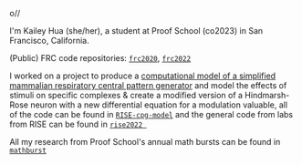 o//

I'm Kailey Hua (she/her), a student at Proof School (co2023) in San Francisco, California.

(Public) FRC code repositories: [`frc2020`](https://github.com/team1868/frc2020), [`frc2022`](https://github.com/team1868/RapidReact1868)

I worked on a project to produce a [computational model of a simplified mammalian respiratory central pattern generator](https://github.com/kaileyhh/RISE-cpg-model/blob/main/group_k_POSTER.pdf) and model the effects of stimuli on specific complexes & create a modified version of a Hindmarsh-Rose neuron with a new differential equation for a modulation valuable, all of the code can be found in [`RISE-cpg-model`](https://github.com/kaileyhh/RISE-cpg-model) and the general code from labs from RISE can be found in [`rise2022 `](https://github.com/kaileyhh/rise2022)

All my research from Proof School's annual math bursts can be found in [`mathburst`](https://github.com/kaileyhh/mathburst)







<!--
**kaileyhh/kaileyhh** is a ✨ _special_ ✨ repository because its `README.md` (this file) appears on your GitHub profile.

Here are some ideas to get you started:

- 🔭 I’m currently working on ...
- 🌱 I’m currently learning ...
- 👯 I’m looking to collaborate on ...
- 🤔 I’m looking for help with ...
- 💬 Ask me about ...
- 📫 How to reach me: ...
- 😄 Pronouns: ...
- ⚡ Fun fact: ...a
-->
